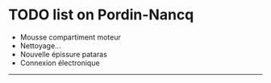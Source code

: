 # TODO list on Pordin-Nancq
- Mousse compartiment moteur
- Nettoyage...
- Nouvelle épissure pataras
- Connexion électronique

---

